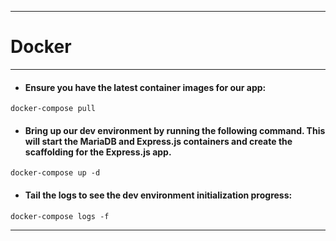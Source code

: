 ***
# __Docker__    

***  
* #### __Ensure you have the latest container images for our app:__  
``` docker
docker-compose pull
```
* #### __Bring up our dev environment by running the following command. This will start the MariaDB and Express.js containers and create the scaffolding for the Express.js app.__  
``` docker  
docker-compose up -d
```  
* #### __Tail the logs to see the dev environment initialization progress:__  

``` docker  
docker-compose logs -f
```  


***
